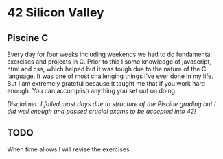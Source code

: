 # 42 Silicon Valley

## Piscine C

Every day for four weeks including weekends we had to
do fundamental exercises and projects in C. Prior to 
this I some knowledge of javascript, html and css, 
which helped but it was tough due to the nature of the C language.
It was one of most challenging things I've ever done in my life.
But I am extremely grateful because it taught me that if you work 
hard enough. You can accomplish anything you set out on doing.

*Disclaimer: I failed most days due to structure of the Piscine grading
but I did well enough and passed crucial exams to be accepted into 42!*

## TODO
When time allows I will revise 
the exercises.
